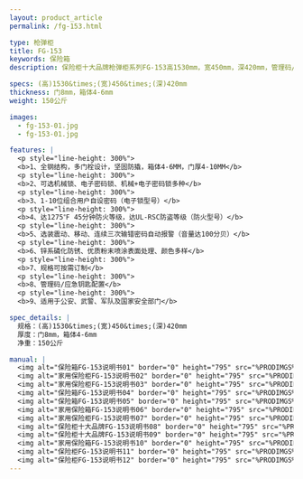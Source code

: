 ```yaml
---
layout: product_article
permalink: /fg-153.html

type: 枪弹柜
title: FG-153
keywords: 保险箱
description: 保险柜十大品牌枪弹柜系列FG-153高1530mm，宽450mm，深420mm，管理码/应急钥匙配置，适用于公安、武警、军队及国家安全部门。

specs: (高)1530&times;(宽)450&times;(深)420mm
thickness: 门8mm，箱体4-6mm
weight: 150公斤

images:
  - fg-153-01.jpg
  - fg-153-01.jpg

features: |
  <p style="line-height: 300%">
  <b>1、全钢结构，多门栓设计，坚固防撬，箱体4-6MM，门厚4-10MM</b>
  <p style="line-height: 300%">
  <b>2、可选机械锁、电子密码锁、机械+电子密码锁多种</b>
  <p style="line-height: 300%">
  <b>3、1-10位组合用户自设密码（电子锁型号）</b>
  <p style="line-height: 300%">
  <b>4、达1275℉ 45分钟防火等级，达UL-RSC防盗等级（防火型号）</b>
  <p style="line-height: 300%">
  <b>5、选装震动、移动、连续三次输错密码自动报警（音量达100分贝）</b>
  <p style="line-height: 300%">
  <b>6、锌系磷化防锈、优质粉末喷涂表面处理、颜色多样</b>
  <p style="line-height: 300%">
  <b>7、规格可按需订制</b>
  <p style="line-height: 300%">
  <b>8、管理码/应急钥匙配置</b>
  <p style="line-height: 300%">
  <b>9、适用于公安、武警、军队及国家安全部门</b>

spec_details: |
  规格：(高)1530&times;(宽)450&times;(深)420mm  
  厚度：门8mm，箱体4-6mm  
  净重：150公斤

manual: |
  <img alt="保险箱FG-153说明书01" border="0" height="795" src="%PRODIMGS%/fg-sm01.jpg" width="538" />  
  <img alt="家用保险柜FG-153说明书02" border="0" height="795" src="%PRODIMGS%/fg-sm02.jpg" width="538" />  
  <img alt="家用保险柜FG-153说明书03" border="0" height="795" src="%PRODIMGS%/fg-sm03.jpg" width="538" />  
  <img alt="保险箱FG-153说明书04" border="0" height="795" src="%PRODIMGS%/fg-sm04.jpg" width="538" />  
  <img alt="保险箱FG-153说明书05" border="0" height="795" src="%PRODIMGS%/fg-sm05.jpg" width="538" />  
  <img alt="家用保险箱FG-153说明书06" border="0" height="795" src="%PRODIMGS%/fg-sm06.jpg" width="538" />  
  <img alt="家用保险柜FG-153说明书07" border="0" height="795" src="%PRODIMGS%/fg-sm07.jpg" width="538" />  
  <img alt="保险柜十大品牌FG-153说明书08" border="0" height="795" src="%PRODIMGS%/fg-sm08.jpg" width="538" />  
  <img alt="保险柜十大品牌FG-153说明书09" border="0" height="795" src="%PRODIMGS%/fg-sm09.jpg" width="538" />  
  <img alt="家用保险箱FG-153说明书10" border="0" height="795" src="%PRODIMGS%/fg-sm10.jpg" width="538" />  
  <img alt="保险柜FG-153说明书11" border="0" height="795" src="%PRODIMGS%/fg-sm11.jpg" width="538" />  
  <img alt="保险柜FG-153说明书12" border="0" height="795" src="%PRODIMGS%/fg-sm12.jpg" width="538" />
---
```

